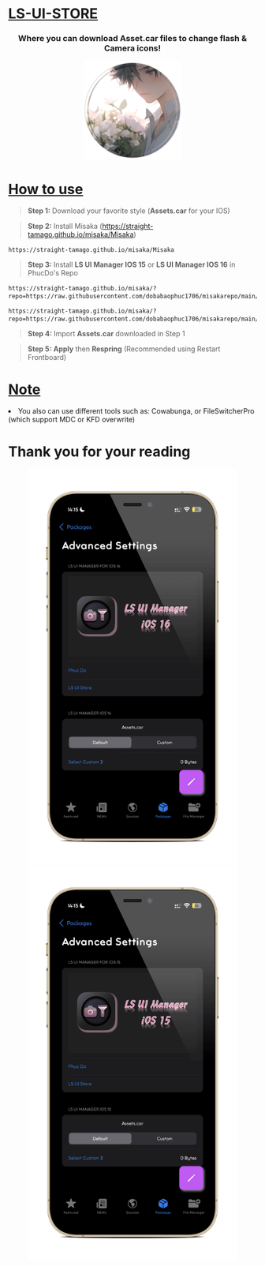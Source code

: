 [LS-UI-STORE](https://github.com/dobabaophuc1706/LS-UI-Store)
=============

<h3 align="center">Where you can download Asset.car files to change flash & Camera icons!</h3>

<p align="center"> 
<img src="https://raw.githubusercontent.com/dobabaophuc1706/dobabaophuc1706/main/README/Avt.png" alt="Avt" width="Avt" height="200"/> 
<p/>
  
[How to use](#htu)
=============
<a name="htu"></a>
> **Step 1:** Download your favorite style (**Assets.car** for your IOS)

> **Step 2:** Install Misaka (https://straight-tamago.github.io/misaka/Misaka)

```
https://straight-tamago.github.io/misaka/Misaka
```

> **Step 3:** Install **LS UI Manager IOS 15** or **LS UI Manager IOS 16** in PhucDo's Repo

```
https://straight-tamago.github.io/misaka/?repo=https://raw.githubusercontent.com/dobabaophuc1706/misakarepo/main/Repo/repo.json&tweak=com.dobabaophuc.lsuimanager15
```

```
https://straight-tamago.github.io/misaka/?repo=https://raw.githubusercontent.com/dobabaophuc1706/misakarepo/main/Repo/repo.json&tweak=com.dobabaophuc.lsuimanager16

```

> **Step 4:** Import **Assets.car** downloaded in Step 1

> **Step 5:** **Apply** then **Respring** (Recommended using Restart Frontboard)

[Note](#note)
=============
<a name="note"></a>
<li>You also can use different tools such as: Cowabunga, or FileSwitcherPro (which support MDC or KFD overwrite)</li>

Thank you for your reading
=============

<p align="center"> 
<img src="https://github.com/dobabaophuc1706/misakarepo/blob/main/Images/RepoImages/lsuimanager16.png" alt="Avt" width="Avt" height="800"/> 
<img src="https://github.com/dobabaophuc1706/misakarepo/blob/main/Images/RepoImages/lsuimanager15.png" alt="Avt" width="Avt" height="800"/> 
<p/>

